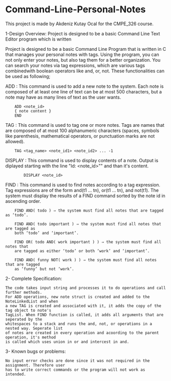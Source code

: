 # Command-Line-Personal-Notes

This project is made by Akdeniz Kutay Ocal for the CMPE_326 course.

1-Design Overview:
Project is designed to be a basic Command Line Text Editor program which is written


Project is designed to be a basic Command Line Program that is written in C that 
manages your personal notes with tags. Using the program, you can not only enter 
your notes, but also tag them for a better organization. You can search your notes
via tag expressions, which are various tags combinedwith boolean operators like 
and, or, not. These functionalities can be used as following;

ADD :   This command is used to add a new note to the system.
        Each note is composed of at least one line of text can be at most 500
        characters, but a note may have as many lines of text as the user wants.

        ADD <note_id>
        { note content }
        END

TAG :   This command is used to tag one or more notes.
        Tags are names that are composed of at most 100 alphanumeric characters
        (spaces, symbols like parenthesis, mathematical operators, or punctuation
        marks are not allowed).

        TAG <tag_name> <note_id1> <note_id2> ... -1

DISPLAY :   This command is used to display contents of a note. Output is diplayed
            starting with the line "Id: <note_id>"" and than it's content.

            DISPLAY <note_id>

FIND :  This command is used to find notes according to a tag expression.
        Tag expressions are of the form and(t1 ... tn), or(t1 ... tn), and not(t1).
        The system must display the results of a FIND command sorted by the note id in
        ascending order.

        FIND AND( todo ) ⇒ the system must find all notes that are tagged as ‘todo’.

        FIND AND( todo important ) ⇒ the system must find all notes that are tagged as
        both ‘todo’ and ‘important’.

        FIND OR( todo AND( work important ) ) ⇒ the system must find all notes that
        are tagged as either ‘todo’ or both ‘work’ and ‘important’.

        FIND AND( funny NOT( work ) ) ⇒ the system must find all notes that are tagged
        as ‘funny’ but not ‘work’.


2- Complete Specification:

    The code takes input string and processes it to do operations and call further methods. 
    For ADD operations, new note struct is created and added to the NoteLinkedList and when
    a new TAG is created and associated with it, it adds the copy of the tag object to note's
    TagList. When FIND function is called, it adds all arguments that are seperated by the 
    whitespaces to a stack and runs the and, not, or operations in a nested way. Seperate list
    of notes are created in every operation and acoording to the parent operation, it's method 
    is called which uses union in or and intercest in and. 

3- Known bugs or problems:

    No input error checks are done since it was not required in the assignment. Therefore user
    has to write correct commands or the program will not work as intended.

